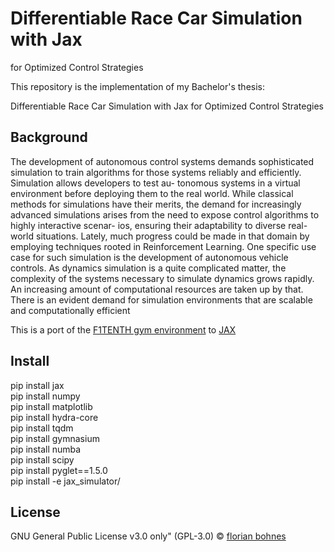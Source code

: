 # Differentiable Race Car Simulation with Jax
for Optimized Control Strategies

This repository is the implementation of my Bachelor's thesis: 

Differentiable Race Car Simulation with Jax
for Optimized Control Strategies

## Background 
The development of autonomous control systems demands sophisticated simulation to train
algorithms for those systems reliably and efficiently. Simulation allows developers to test au-
tonomous systems in a virtual environment before deploying them to the real world. While
classical methods for simulations have their merits, the demand for increasingly advanced
simulations arises from the need to expose control algorithms to highly interactive scenar-
ios, ensuring their adaptability to diverse real-world situations. Lately, much progress could
be made in that domain by employing techniques rooted in Reinforcement Learning. One
specific use case for such simulation is the development of autonomous vehicle controls. As
dynamics simulation is a quite complicated matter, the complexity of the systems necessary
to simulate dynamics grows rapidly. An increasing amount of computational resources are
taken up by that. There is an evident demand for simulation environments that are scalable
and computationally efficient

This is a port of the [F1TENTH gym environment](https://github.com/f1tenth/f1tenth_gym) to [JAX](https://github.com/google/jax)

## Install 
pip install jax  
pip install numpy   
pip install matplotlib  
pip install hydra-core  
pip install tqdm  
pip install gymnasium  
pip install numba  
pip install scipy  
pip install pyglet==1.5.0  
pip install -e jax_simulator/  


## License
GNU General Public License v3.0 only" (GPL-3.0) © [florian bohnes](https://github.com/florianbohnes) 
